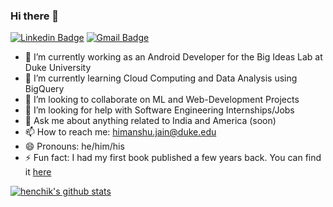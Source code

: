 ### Hi there 👋

[![Linkedin Badge](https://img.shields.io/badge/-Himanshu%20Jain-blue?style=flat-square&logo=Linkedin&logoColor=white)](https://www.linkedin.com/in/hkj17/) [![Gmail Badge](https://img.shields.io/badge/-himanshukj17122000@gmail.com-c14438?style=flat-square&logo=Gmail&logoColor=white)](mailto:himanshukj17122000@gmail.com)

- 🔭 I’m currently working as an Android Developer for the Big Ideas Lab at Duke University
- 🌱 I’m currently learning Cloud Computing and Data Analysis using BigQuery
- 👯 I’m looking to collaborate on ML and Web-Development Projects
- 🤔 I’m looking for help with Software Engineering Internships/Jobs
- 💬 Ask me about anything related to India and America (soon)
- 📫 How to reach me: himanshu.jain@duke.edu
- 😄 Pronouns: he/him/his
- ⚡ Fun fact: I had my first book published a few years back. You can find it [here](https://www.amazon.in/Friendship-Beyond-Borders-Ayela-Chughtai-ebook/dp/B07G797MF7)

[![henchik's github stats](https://github-readme-stats.vercel.app/api?username=himanshukj17122000)](https://github.com/himanshukj17122000)

